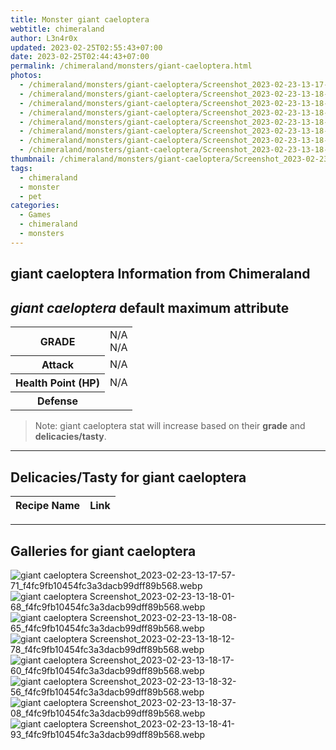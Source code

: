 ```yaml
---
title: Monster giant caeloptera
webtitle: chimeraland
author: L3n4r0x
updated: 2023-02-25T02:55:43+07:00
date: 2023-02-25T02:44:43+07:00
permalink: /chimeraland/monsters/giant-caeloptera.html
photos:
  - /chimeraland/monsters/giant-caeloptera/Screenshot_2023-02-23-13-17-57-71_f4fc9fb10454fc3a3dacb99dff89b568.webp
  - /chimeraland/monsters/giant-caeloptera/Screenshot_2023-02-23-13-18-01-68_f4fc9fb10454fc3a3dacb99dff89b568.webp
  - /chimeraland/monsters/giant-caeloptera/Screenshot_2023-02-23-13-18-08-65_f4fc9fb10454fc3a3dacb99dff89b568.webp
  - /chimeraland/monsters/giant-caeloptera/Screenshot_2023-02-23-13-18-12-78_f4fc9fb10454fc3a3dacb99dff89b568.webp
  - /chimeraland/monsters/giant-caeloptera/Screenshot_2023-02-23-13-18-17-60_f4fc9fb10454fc3a3dacb99dff89b568.webp
  - /chimeraland/monsters/giant-caeloptera/Screenshot_2023-02-23-13-18-32-56_f4fc9fb10454fc3a3dacb99dff89b568.webp
  - /chimeraland/monsters/giant-caeloptera/Screenshot_2023-02-23-13-18-37-08_f4fc9fb10454fc3a3dacb99dff89b568.webp
  - /chimeraland/monsters/giant-caeloptera/Screenshot_2023-02-23-13-18-41-93_f4fc9fb10454fc3a3dacb99dff89b568.webp
thumbnail: /chimeraland/monsters/giant-caeloptera/Screenshot_2023-02-23-13-17-57-71_f4fc9fb10454fc3a3dacb99dff89b568.webp
tags:
  - chimeraland
  - monster
  - pet
categories:
  - Games
  - chimeraland
  - monsters
---
```


<link
  rel="stylesheet"
  href="https://rawcdn.githack.com/dimaslanjaka/Web-Manajemen/870a349/css/bootstrap-5-3-0-alpha3-wrapper.css"
/>
<section id="bootstrap-wrapper">
  <div data-bs-theme="dark">
    <h2>giant caeloptera Information from Chimeraland</h2>
    <h2 id="attribute"><i>giant caeloptera</i> default maximum attribute</h2>
    <div class="row">
      <div class="col mb-2">
        <div class="card">
          <div class="card-body">
            <table>
              <tr>
                <th>GRADE</th>
                <td>N/A <br />N/A</td>
              </tr>
              <tr>
                <th>Attack</th>
                <td>N/A</td>
              </tr>
              <tr>
                <th>Health Point (HP)</th>
                <td>N/A</td>
              </tr>
              <tr>
                <th>Defense</th>
                <td></td>
              </tr>
            </table>
          </div>
        </div>
      </div>
    </div>
    <blockquote>
      Note: giant caeloptera stat will increase based on their <b>grade</b> and
      <b>delicacies/tasty</b>.
    </blockquote>
    <hr />
    <h2 id="delicacies">Delicacies/Tasty for giant caeloptera</h2>
    <div class="card">
      <div class="card-body">
        <div class="table-responsive">
          <table class="table table-striped">
            <thead>
              <tr>
                <th>Recipe Name</th>
                <th>Link</th>
              </tr>
            </thead>
            <tbody></tbody>
          </table>
        </div>
      </div>
    </div>
    <hr />
    <div id="gallery">
      <h2>Galleries for giant caeloptera</h2>
      <div class="row">
        <div class="col-lg-6 col-12">
          <img
            src="https://www.webmanajemen.com/chimeraland/monsters/giant-caeloptera/Screenshot_2023-02-23-13-17-57-71_f4fc9fb10454fc3a3dacb99dff89b568.webp"
            alt="giant caeloptera Screenshot_2023-02-23-13-17-57-71_f4fc9fb10454fc3a3dacb99dff89b568.webp"
          />
        </div>
        <div class="col-lg-6 col-12">
          <img
            src="https://www.webmanajemen.com/chimeraland/monsters/giant-caeloptera/Screenshot_2023-02-23-13-18-01-68_f4fc9fb10454fc3a3dacb99dff89b568.webp"
            alt="giant caeloptera Screenshot_2023-02-23-13-18-01-68_f4fc9fb10454fc3a3dacb99dff89b568.webp"
          />
        </div>
        <div class="col-lg-6 col-12">
          <img
            src="https://www.webmanajemen.com/chimeraland/monsters/giant-caeloptera/Screenshot_2023-02-23-13-18-08-65_f4fc9fb10454fc3a3dacb99dff89b568.webp"
            alt="giant caeloptera Screenshot_2023-02-23-13-18-08-65_f4fc9fb10454fc3a3dacb99dff89b568.webp"
          />
        </div>
        <div class="col-lg-6 col-12">
          <img
            src="https://www.webmanajemen.com/chimeraland/monsters/giant-caeloptera/Screenshot_2023-02-23-13-18-12-78_f4fc9fb10454fc3a3dacb99dff89b568.webp"
            alt="giant caeloptera Screenshot_2023-02-23-13-18-12-78_f4fc9fb10454fc3a3dacb99dff89b568.webp"
          />
        </div>
        <div class="col-lg-6 col-12">
          <img
            src="https://www.webmanajemen.com/chimeraland/monsters/giant-caeloptera/Screenshot_2023-02-23-13-18-17-60_f4fc9fb10454fc3a3dacb99dff89b568.webp"
            alt="giant caeloptera Screenshot_2023-02-23-13-18-17-60_f4fc9fb10454fc3a3dacb99dff89b568.webp"
          />
        </div>
        <div class="col-lg-6 col-12">
          <img
            src="https://www.webmanajemen.com/chimeraland/monsters/giant-caeloptera/Screenshot_2023-02-23-13-18-32-56_f4fc9fb10454fc3a3dacb99dff89b568.webp"
            alt="giant caeloptera Screenshot_2023-02-23-13-18-32-56_f4fc9fb10454fc3a3dacb99dff89b568.webp"
          />
        </div>
        <div class="col-lg-6 col-12">
          <img
            src="https://www.webmanajemen.com/chimeraland/monsters/giant-caeloptera/Screenshot_2023-02-23-13-18-37-08_f4fc9fb10454fc3a3dacb99dff89b568.webp"
            alt="giant caeloptera Screenshot_2023-02-23-13-18-37-08_f4fc9fb10454fc3a3dacb99dff89b568.webp"
          />
        </div>
        <div class="col-lg-6 col-12">
          <img
            src="https://www.webmanajemen.com/chimeraland/monsters/giant-caeloptera/Screenshot_2023-02-23-13-18-41-93_f4fc9fb10454fc3a3dacb99dff89b568.webp"
            alt="giant caeloptera Screenshot_2023-02-23-13-18-41-93_f4fc9fb10454fc3a3dacb99dff89b568.webp"
          />
        </div>
      </div>
    </div>
  </div>
</section>
